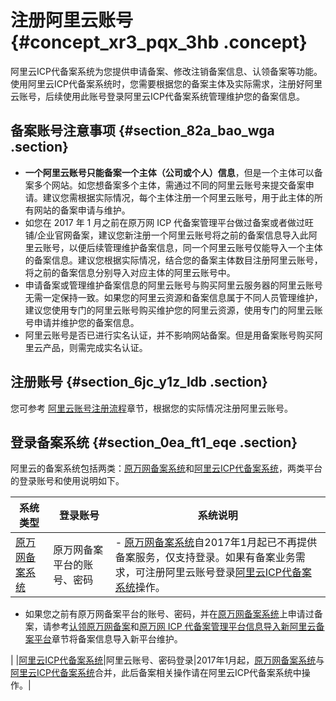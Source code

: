 # 注册阿里云账号 {#concept_xr3_pqx_3hb .concept}

阿里云ICP代备案系统为您提供申请备案、修改注销备案信息、认领备案等功能。使用阿里云ICP代备案系统时，您需要根据您的备案主体及实际需求，注册好阿里云账号，后续使用此账号登录阿里云ICP代备案系统管理维护您的备案信息。

## 备案账号注意事项 {#section_82a_bao_wga .section}

-   **一个阿里云账号只能备案一个主体（公司或个人）信息**，但是一个主体可以备案多个网站。如您想备案多个主体，需通过不同的阿里云账号来提交备案申请。建议您需根据实际情况，每个主体注册一个阿里云账号，用于此主体的所有网站的备案申请与维护。
-   如您在 2017 年 1 月之前在原万网 ICP 代备案管理平台做过备案或者做过旺铺/企业官网备案，建议您新注册一个阿里云账号将之前的备案信息导入此阿里云账号，以便后续管理维护备案信息，同一个阿里云账号仅能导入一个主体的备案信息。建议您根据实际情况，结合您的备案主体数目注册阿里云账号，将之前的备案信息分别导入对应主体的阿里云账号中。
-   申请备案或管理维护备案信息的阿里云账号与购买阿里云服务器的阿里云账号无需一定保持一致。如果您的阿里云资源和备案信息属于不同人员管理维护，建议您使用专门的阿里云账号购买维护您的阿里云资源，使用专门的阿里云账号申请并维护您的备案信息。
-   阿里云账号是否已进行实名认证，并不影响网站备案。但是用备案账号购买阿里云产品，则需完成实名认证。

## 注册账号 {#section_6jc_y1z_ldb .section}

您可参考 [阿里云账号注册流程](https://www.alibabacloud.com/help/doc-detail/50482.htm)章节，根据您的实际情况注册阿里云账号。

## 登录备案系统 {#section_0ea_ft1_eqe .section}

阿里云的备案系统包括两类：[原万网备案系统](https://beian.aliyun.com/account/login.htm)和[阿里云ICP代备案系统](https://beian.aliyun.com/order/selfBaIndex.htm)，两类平台的登录账号和使用说明如下。

|系统类型|登录账号|系统说明|
|----|----|----|
|[原万网备案系统](https://beian.aliyun.com/account/login.htm)|原万网备案平台的账号、密码| -   [原万网备案系统](https://beian.aliyun.com/account/login.htm)自2017年1月起已不再提供备案服务，仅支持登录。如果有备案业务需求，可注册阿里云账号登录[阿里云ICP代备案系统](https://beian.aliyun.com/order/selfBaIndex.htm)操作。
-   如果您之前有原万网备案平台的账号、密码，并在[原万网备案系统](https://beian.aliyun.com/account/login.htm)上申请过备案，请参考[认领原万网备案](https://help.aliyun.com/knowledge_detail/36931.html)和[原万网 ICP 代备案管理平台信息导入新阿里云备案平台](https://help.aliyun.com/knowledge_detail/50081.html)章节将备案信息导入新平台维护。

 |
|[阿里云ICP代备案系统](https://beian.aliyun.com/order/selfBaIndex.htm)|阿里云账号、密码登录|2017年1月起，[原万网备案系统](https://beian.aliyun.com/account/login.htm)与[阿里云ICP代备案系统](https://beian.aliyun.com/order/selfBaIndex.htm)合并，此后备案相关操作请在阿里云ICP代备案系统中操作。|

